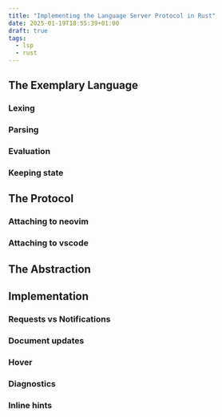 ```yaml
---
title: "Implementing the Language Server Protocol in Rust"
date: 2025-01-19T18:55:39+01:00
draft: true
tags:
  - lsp
  - rust
---
```


<!-- todo: introduction -->

## The Exemplary Language

### Lexing

### Parsing

### Evaluation

### Keeping state

## The Protocol

### Attaching to neovim

### Attaching to vscode

## The Abstraction

## Implementation

### Requests vs Notifications

### Document updates

### Hover

### Diagnostics

### Inline hints
